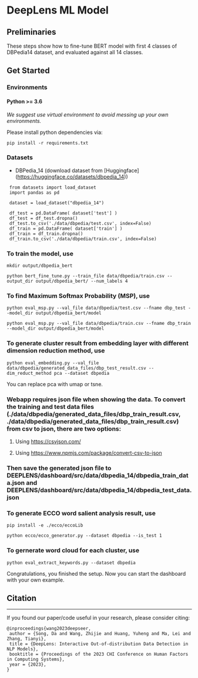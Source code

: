 # DeepLens ML Model

## Preliminaries
These steps show how to fine-tune BERT model with first 4 classes of DBPedia14 dataset, and evaluated against all 14 classes.

## Get Started

### Environments

#### Python >= 3.6

*We suggest use virtual environment to avoid messing up your own environments.*

Please install python dependencies via:
```
pip install -r requirements.txt
```
### Datasets
 - DBPedia_14 (download dataset from [Huggingface] (https://huggingface.co/datasets/dbpedia_14))
 ```
  from datasets import load_dataset
  import pandas as pd
  
  dataset = load_dataset("dbpedia_14")
  
  df_test = pd.DataFrame( dataset['test'] )
  df_test = df_test.dropna()
  df_test.to_csv('./data/dbpedia/test.csv', index=False)
  df_train = pd.DataFrame( dataset['train'] )
  df_train = df_train.dropna()
  df_train.to_csv('./data/dbpedia/train.csv', index=False)
 ```
 
### To train the model, use
```
mkdir output/dbpedia_bert

python bert_fine_tune.py --train_file data/dbpedia/train.csv --output_dir output/dbpedia_bert/ --num_labels 4
```

### To find Maximum Softmax Probability (MSP), use

```
python eval_msp.py --val_file data/dbpedia/test.csv --fname dbp_test --model_dir output/dbpedia_bert/model

python eval_msp.py --val_file data/dbpedia/train.csv --fname dbp_train --model_dir output/dbpedia_bert/model
```

### To generate cluster result from embedding layer with different dimension reduction method, use 
```
python eval_embedding.py --val_file data/dbpedia/generated_data_files/dbp_test_result.csv --dim_reduct_method pca --dataset dbpedia
```
You can replace pca with umap or tsne.


### Webapp requires json file when showing the data. To convert the training and test data files (./data/dbpedia/generated_data_files/dbp_train_result.csv, ./data/dbpedia/generated_data_files/dbp_train_result.csv) from csv to json, there are two options:

1. Using https://csvjson.com/

2. Using https://www.npmjs.com/package/convert-csv-to-json

### Then save the generated json file to DEEPLENS/dashboard/src/data/dbpedia_14/dbpedia_train_data.json and DEEPLENS/dashboard/src/data/dbpedia_14/dbpedia_test_data.json

### To generate ECCO word salient analysis result, use
```
pip install -e ./ecco/eccoLib 

python ecco/ecco_generator.py --dataset dbpedia --is_test 1
```

### To gernerate word cloud for each cluster, use 
```
python eval_extract_keywords.py --dataset dbpedia
```

Congratulations, you finished the setup. Now you can start the dashboard with your own example. 


## Citation
---

If you found our paper/code useful in your research, please consider citing:

```
@inproceedings{wang2023deepseer,
 author = {Song, Da and Wang, Zhijie and Huang, Yuheng and Ma, Lei and Zhang, Tianyi},
 title = {DeepLens: Interactive Out-of-distribution Data Detection in NLP Models},
 booktitle = {Proceedings of the 2023 CHI Conference on Human Factors in Computing Systems},
 year = {2023},
} 
```

